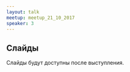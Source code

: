```yaml
---
layout: talk
meetup: meetup_21_10_2017
speaker: 3
---
```


## Слайды

Слайды будут доступны после выступления.
